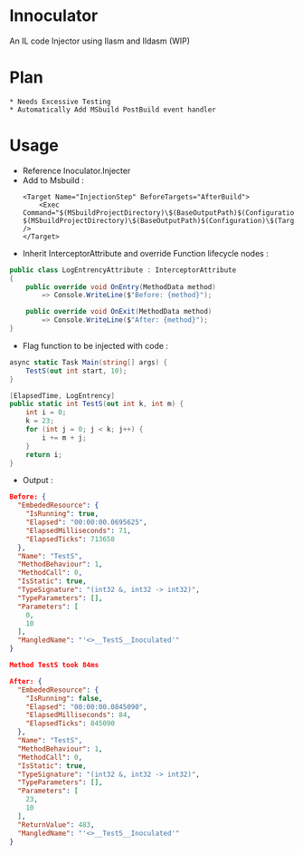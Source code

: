 # Innoculator
An IL code Injector using Ilasm and Ildasm (WIP)
# Plan 
    * Needs Excessive Testing
    * Automatically Add MSbuild PostBuild event handler
# Usage
* Reference Inoculator.Injecter
* Add to Msbuild :
   ```
   <Target Name="InjectionStep" BeforeTargets="AfterBuild">
       <Exec Command="$(MSbuildProjectDirectory)\$(BaseOutputPath)$(Configuration)\$(TargetFramework)\Inoculator.Injector.exe   $(MSbuildProjectDirectory)\$(BaseOutputPath)$(Configuration)\$(TargetFramework)\$(AssemblyName).dll" />
   </Target>
  ```
* Inherit InterceptorAttribute and override Function lifecycle nodes :  
```csharp
public class LogEntrencyAttribute : InterceptorAttribute
{
    public override void OnEntry(MethodData method)
        => Console.WriteLine($"Before: {method}");

    public override void OnExit(MethodData method)
        => Console.WriteLine($"After: {method}");
}
```
* Flag function to be injected with code : 
```csharp
async static Task Main(string[] args) {
    TestS(out int start, 10);
}

[ElapsedTime, LogEntrency]
public static int TestS(out int k, int m) {
    int i = 0;
    k = 23;
    for (int j = 0; j < k; j++) {
        i += m + j;
    }
    return i;
}
```
* Output :
```json
Before: {
  "EmbededResource": {
    "IsRunning": true,
    "Elapsed": "00:00:00.0695625",
    "ElapsedMilliseconds": 71,
    "ElapsedTicks": 713658
  },
  "Name": "TestS",
  "MethodBehaviour": 1,
  "MethodCall": 0,
  "IsStatic": true,
  "TypeSignature": "(int32 &, int32 -> int32)",
  "TypeParameters": [],
  "Parameters": [
    0,
    10
  ],
  "MangledName": "'<>__TestS__Inoculated'"
}

Method TestS took 84ms

After: {
  "EmbededResource": {
    "IsRunning": false,
    "Elapsed": "00:00:00.0845090",
    "ElapsedMilliseconds": 84,
    "ElapsedTicks": 845090
  },
  "Name": "TestS",
  "MethodBehaviour": 1,
  "MethodCall": 0,
  "IsStatic": true,
  "TypeSignature": "(int32 &, int32 -> int32)",
  "TypeParameters": [],
  "Parameters": [
    23,
    10
  ],
  "ReturnValue": 483,
  "MangledName": "'<>__TestS__Inoculated'"
}
```
